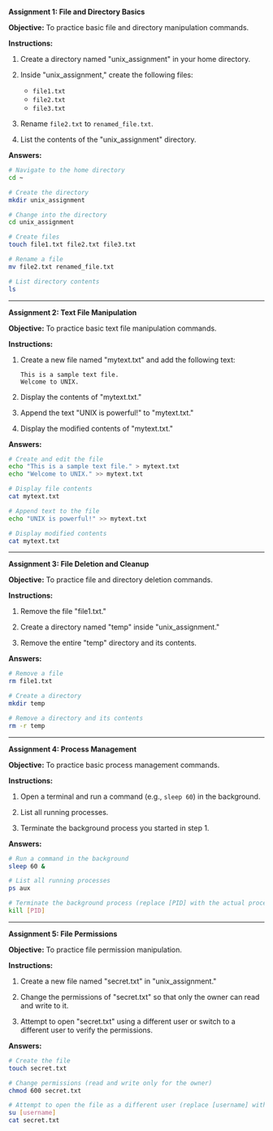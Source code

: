 

**Assignment 1: File and Directory Basics**

**Objective:** To practice basic file and directory manipulation commands.

**Instructions:**

1. Create a directory named "unix_assignment" in your home directory.

2. Inside "unix_assignment," create the following files:
   - `file1.txt`
   - `file2.txt`
   - `file3.txt`

3. Rename `file2.txt` to `renamed_file.txt`.

4. List the contents of the "unix_assignment" directory.

**Answers:**

```bash
# Navigate to the home directory
cd ~

# Create the directory
mkdir unix_assignment

# Change into the directory
cd unix_assignment

# Create files
touch file1.txt file2.txt file3.txt

# Rename a file
mv file2.txt renamed_file.txt

# List directory contents
ls
```

---

**Assignment 2: Text File Manipulation**

**Objective:** To practice basic text file manipulation commands.

**Instructions:**

1. Create a new file named "mytext.txt" and add the following text:
   ```
   This is a sample text file.
   Welcome to UNIX.
   ```

2. Display the contents of "mytext.txt."

3. Append the text "UNIX is powerful!" to "mytext.txt."

4. Display the modified contents of "mytext.txt."

**Answers:**

```bash
# Create and edit the file
echo "This is a sample text file." > mytext.txt
echo "Welcome to UNIX." >> mytext.txt

# Display file contents
cat mytext.txt

# Append text to the file
echo "UNIX is powerful!" >> mytext.txt

# Display modified contents
cat mytext.txt
```

---

**Assignment 3: File Deletion and Cleanup**

**Objective:** To practice file and directory deletion commands.

**Instructions:**

1. Remove the file "file1.txt."

2. Create a directory named "temp" inside "unix_assignment."

3. Remove the entire "temp" directory and its contents.

**Answers:**

```bash
# Remove a file
rm file1.txt

# Create a directory
mkdir temp

# Remove a directory and its contents
rm -r temp
```

---

**Assignment 4: Process Management**

**Objective:** To practice basic process management commands.

**Instructions:**

1. Open a terminal and run a command (e.g., `sleep 60`) in the background.

2. List all running processes.

3. Terminate the background process you started in step 1.

**Answers:**

```bash
# Run a command in the background
sleep 60 &

# List all running processes
ps aux

# Terminate the background process (replace [PID] with the actual process ID)
kill [PID]
```

---

**Assignment 5: File Permissions**

**Objective:** To practice file permission manipulation.

**Instructions:**

1. Create a new file named "secret.txt" in "unix_assignment."

2. Change the permissions of "secret.txt" so that only the owner can read and write to it.

3. Attempt to open "secret.txt" using a different user or switch to a different user to verify the permissions.

**Answers:**

```bash
# Create the file
touch secret.txt

# Change permissions (read and write only for the owner)
chmod 600 secret.txt

# Attempt to open the file as a different user (replace [username] with the actual username)
su [username]
cat secret.txt
```


